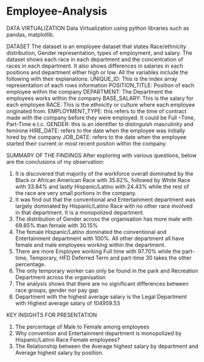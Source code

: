# Employee-Analysis
DATA VIRTUALIZATION
Data Virtualization using python libraries such as pandas, matplotlib.

DATASET
The dataset is an employee dataset that states Race/ethnicity distribution, Gender representation, types of employment, and salary. The dataset shows each race in each department and the concentration of races in each department. It also shows differences in salaries in each positions and department either high or low. All the variables include the following with their explanations:
UNIQUE_ID: This is the index array representation of each rows information
POSITION_TITLE: Position of each employee within the company 
DEPARTMENT: The Department the employees works within the company
BASE_SALARY: This is the salary for each employee 
RACE: This is the ethnicity or culture where each employee originated from.
EMPLOYMENT_TYPE: this refers to the time of contract made with the company before they were employed. It could be Full –Time, Part-Time e.t.c.
GENDER: this is an identifier to distinguish masculinity and feminine
HIRE_DATE: refers to the date when the employee was initially hired by the company
JOB_DATE: refers to the date when the employee started their current or most recent positon within the company.

SUMMARY OF THE FINDINGS
After exploring with various questions, below are the conclusions of my observation:
1.	It is discovered that majority of the workforce overall dominated by the Black or African American Race with 35.62%, followed by White Race with 33.84% and lastly Hispanic/Latino with 24.43% while the rest of the race are very small portions in the company.
2.	It was find out that the conventional and Entertainment department was largely dominated by Hispanic/Latino Race with no other race involved in that department. It is a monopolized department.
3.	The distribution of Gender across the organisation has more male with 69.85% than female with 30.15%
4.	The female Hispanic/Latino dominated the conventional and Entertainment department with 100%. All other department all have female and male employees working within the department.
5.	There are more Employee working Full time with 97.70% while the part-time, Temporary, HFD Deferred Term and part-time 30 takes the other percentage.
6.	The only temporary worker can only be found in the park and Recreation Department across the organisation
7.	The analysis shows that there are no significant differences between race groups, gender nor pay gap  
8.	Department with the highest average salary is the Legal Department with Highest average salary of 104959.53


KEY INSIGHTS FOR PRESENTATION
1.	The percentage of Male to Female among employees
2.	Why convention and Entertainment department is monopolized by Hispanic/Latino Race Female employees?
3.	The Relationship between the Average highest salary by department and Average highest salary by position.







